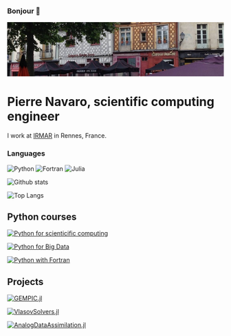 ### Bonjour 👋

![Cover](https://github.com/pnavaro/pnavaro/blob/master/0.jpeg)

<!--
**pnavaro/pnavaro** is a ✨ _special_ ✨ repository because its `README.md` (this file) appears on your GitHub profile.

Here are some ideas to get you started:

- 🔭 I’m currently working on ...
- 🌱 I’m currently learning ...
- 👯 I’m looking to collaborate on ...
- 🤔 I’m looking for help with ...
- 💬 Ask me about ...
- 📫 How to reach me: ...
- 😄 Pronouns: ...
- ⚡ Fun fact: ...
-->

# Pierre Navaro, scientific computing engineer


I work at [IRMAR](https://irmar.univ-rennes1.fr/en) in Rennes, France. 

### Languages

![Python](https://img.shields.io/badge/-Python-4B8BBE?&logo=Python&logoColor=fff)
![Fortran](https://img.shields.io/badge/-Fortran-734f96?&logo=Fortran)
![Julia](https://img.shields.io/badge/-Julia-blueviolet?&logo=julia&logoColor=white)


![Github stats](https://github-readme-stats.vercel.app/api?username=pnavaro&show_icons=true&theme=tokyonight)

![Top Langs](https://github-readme-stats.vercel.app/api/top-langs/?username=pnavaro&hide=Jupyter%20Notebook,Javascript&theme=tokyonight)

## Python courses

[![Python for scienticific computing](https://github-readme-stats.vercel.app/api/pin/?username=pnavaro&repo=python-notebooks&show_owner=true)](https://pnavaro.github.io/python-notebooks)

[![Python for Big Data](https://github-readme-stats.vercel.app/api/pin/?username=pnavaro&repo=big-data&show_owner=true)](https://pnavaro.github.io/big-data)

[![Python with Fortran](https://github-readme-stats.vercel.app/api/pin/?username=pnavaro&repo=python-fortran&show_owner=true)](https://pnavaro.github.io/python-fortran)


## Projects

[![GEMPIC.jl](https://github-readme-stats.vercel.app/api/pin/?username=juliavlasov&repo=GEMPIC.jl&show_owner=true)](https://github.com/juliavlasov/GEMPIC.jl)

[![VlasovSolvers.jl](https://github-readme-stats.vercel.app/api/pin/?username=juliavlasov&repo=VlasovSolvers.jl&show_owner=true)](https://github.com/npsmc/AnalogDataAssimilation.jl)

[![AnalogDataAssimilation.jl](https://github-readme-stats.vercel.app/api/pin/?username=pnavaro&repo=AnalogDataAssimilation.jl&show_owner=true)](https://github.com/npsmc/AnalogDataAssimilation.jl)



